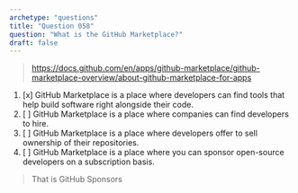 ```yaml
---
archetype: "questions"
title: "Question 058"
question: "What is the GitHub Marketplace?"
draft: false
---
```



> https://docs.github.com/en/apps/github-marketplace/github-marketplace-overview/about-github-marketplace-for-apps
1. [x] GitHub Marketplace is a place where developers can find tools that help build software right alongside their code.
1. [ ] GitHub Marketplace is a place where companies can find developers to hire.
1. [ ] GitHub Marketplace is a place where developers offer to sell ownership of their repositories.
1. [ ] GitHub Marketplace is a place where you can sponsor open-source developers on a subscription basis.
> That is GitHub Sponsors
